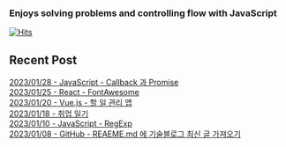 
### Enjoys solving problems and controlling flow with JavaScript
[![Hits](https://hits.seeyoufarm.com/api/count/incr/badge.svg?url=https%3A%2F%2Fgithub.com%2Fbitnaleeeee&count_bg=%23555555&title_bg=%23555555&icon=&icon_color=%23E7E7E7&title=hits&edge_flat=false)](https://hits.seeyoufarm.com)
## Recent Post 

[2023/01/28 - JavaScript - Callback 과 Promise](https://bitnaleeeee.github.io/javascript-callback/) <br/>
[2023/01/25 - React - FontAwesome](https://bitnaleeeee.github.io/fontawsome/) <br/>
[2023/01/20 - Vue.js - 할 일 관리 앱](https://bitnaleeeee.github.io/to-do-list-vue/) <br/>
[2023/01/18 - 취업 일기](https://bitnaleeeee.github.io/career/) <br/>
[2023/01/10 - JavaScript - RegExp](https://bitnaleeeee.github.io/RegExp/) <br/>
[2023/01/08 - GitHub - REAEME.md 에 기술블로그 최신 글 가져오기](https://bitnaleeeee.github.io/reade-me-style/) <br/>

